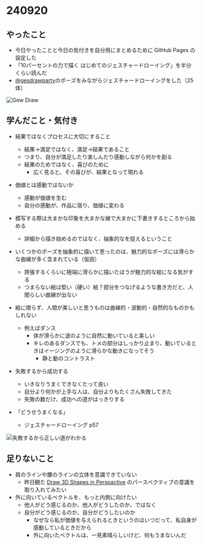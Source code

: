 # 240920


## やったこと

- 今日やったことと今日の気付きを自分用にまとめるために GitHub Pages の設定した
- 「10パーセントの力で描く はじめてのジェスチャードローイング」を半分くらい読んだ
- [@gesdrawparty](https://www.youtube.com/@GESDRAWPARTY)のポーズをみながらジェスチャードローイングをした（25体）

![Gew Draw](/devlog/assets/images/240920.jpg)


## 学んだこと・気付き


- 結果ではなくプロセスに大切にすること
  - 結果→満足ではなく、満足→結果であること
  - つまり、自分が満足したり楽しんだり感動しながら何かを創る
  - 結果のためではなく、喜びのために
    - 広く見ると、その喜びが、結果となって現れる
- 価値とは感動ではないか
  - 感動が価値を生む
  - 自分の感動が、作品に宿り、価値に変わる

- 模写する際は大まかな印象を大まかな線で大まかに下書きするところから始める
  - 詳細から描き始めるのではなく、抽象的なを捉えるということ
- いくつかのポーズを抽象的に描いて思ったのは、魅力的なポーズには滑らかな曲線が多く含まれている（仮説）
  - 誇張するくらいに極端に滑らかに描いたほうが魅力的な絵になる気がする
  - つまらない絵は堅い（硬い）絵？部分をつなげるような書き方だと、人間らしい曲線が出ない
- 絵に限らず、人間が美しいと思うものは曲線的・波動的・自然的なものかもしれない
  - 例えばダンス
    - 体が滑らかに波のように自然に動いていると美しい
    - キレのあるダンスでも、トメの部分はしっかり止まり、動いているときはイージングのように滑らかな動きになってそう
      - 静と動のコントラスト

- 失敗するから成功する
  - いきなりうまくできなくたって良い
  - 自分より何かが上手な人は、自分よりもたくさん失敗してきた
  - 失敗の数だけ、成功への道がはっきりする
- 「どうせうまくなる」
  - ジェスチャードローイング p57

![失敗するから正しい道がわかる](/devlog/assets/images/240920-2.png)


## 足りないこと

- 肩のラインや腰のラインの立体を意識できていない
  - 昨日観た [Draw 3D Shapes in Perspactive](https://www.youtube.com/watch?v=CbYBtvygBiQ) のパースペクティブの意識を取り入れてみたい 
- 外に向いているベクトルを、もっと内側に向けたい
  - 他人がどう感じるのか、他人がどうしたのか、ではなく
  - 自分がどう感じるのか、自分がどうしたいのか
    - なぜなら私が価値を与えられるときというのはいつだって、私自身が感動しているときだから
    - 外に向いたベクトルは、一見素晴らしいけど、何もうまないんだ

